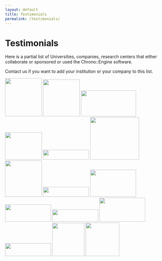 ```yaml
---
layout: default
title: Testimonials
permalink: /testimonials/
---
```


# Testimonials

Here is a partial list of Universities, companies, research centers 
that either collaborate or sponsored or used the Chrono::Engine software. 

Contact us if you want to add your institution or your company to
this list.

<a href="http://www.unipr.it"><img alt="" src="http://projectchrono.org/assets/testimonials/Logo_unipr.jpg" width="120" height="124" border="0" /></a>
<a href="http://www.wisc.edu"><img alt="" src="http://projectchrono.org/assets/testimonials/Logo_wisconsin.jpg" width="120" height="120" border="0" /></a>
<a href="http://www.anl.gov"><img alt="" src="http://projectchrono.org/assets/testimonials/Logo_argonne.jpg" width="180" height="84" border="0" /></a>
<a href="http://www.nvidia.com"><img alt="" src="http://projectchrono.org/assets/testimonials/Logo_nvidia.jpg" width="120" height="89" border="0" /></a>
<a href="http://www.uchicago.edu"><img alt="" src="http://projectchrono.org/assets/testimonials/Logo_chicago.gif" width="150" height="32" border="0" /></a>
<a href="http://www.nasa.org"><img alt="" src="http://projectchrono.org/assets/testimonials/Logo_nasa.jpg" width="160" height="138" border="0" /></a>
<a href="http://www.polimi.it"><img alt="" src="http://projectchrono.org/assets/testimonials/Logo_polimi.jpg" width="120" height="118" border="0" /></a>
<a href="http://sbel.wisc.edu/"><img alt="" src="http://projectchrono.org/assets/testimonials/Logo_sbel.jpg" width="150" height="32" border="0" /></a>
<a href="http://www.army.mil/tardec" ><img alt="" src="http://projectchrono.org/assets/testimonials/Logo_tardec.jpg" width="150" height="88" border="0" /></a>
<a href="http://www.cnr.it"><img alt="" src="http://projectchrono.org/assets/testimonials/Logo_CNR.gif" width="150" height="56" border="0" /></a>
<a href="http://www.simlab-soft.com"><img alt="" src="http://projectchrono.org/assets/testimonials/Logo_simlab.png" width="150" height="40" border="0" /></a>
<a href="http://www.statoil.com"><img alt="" src="http://projectchrono.org/assets/testimonials/Logo_statoil.jpg" width="150" height="78" border="0" /></a>
<a href="http://www.itwm.fraunhofer.de/en.html"><img alt="" src="http://projectchrono.org/assets/testimonials/Logo_fraunhofer.jpg" width="150" height="42" border="0" /></a>
<a href="http://www.realsoft.com"><img alt="" src="http://projectchrono.org/assets/testimonials/Logo_realsoft.jpg" width="105" height="108" border="0" /></a>
<a href="http://www.virtual-universe-irai.com/"><img alt="" src="http://projectchrono.org/assets/testimonials/Logo_virtualuniverse.png" width="110" height="109" border="0" /></a>

